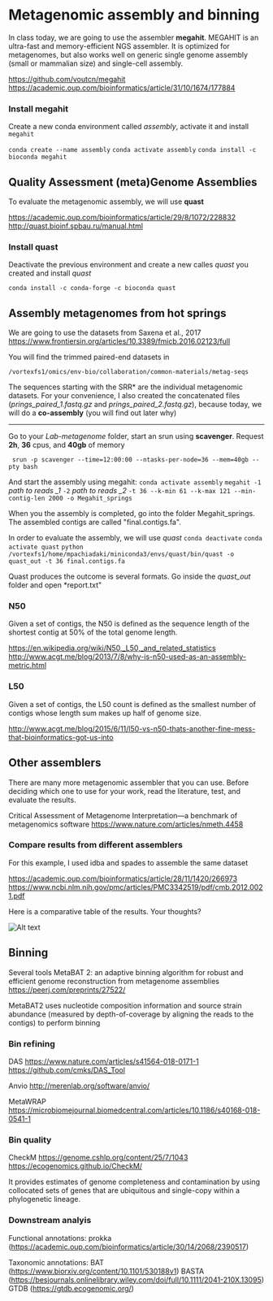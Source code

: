 # Metagenomic assembly and binning

In class today, we are going to use the assembler **megahit**.  MEGAHIT is an ultra-fast and memory-efficient NGS assembler. It is optimized for metagenomes, but also works well on generic single genome assembly (small or mammalian size) and single-cell assembly.

https://github.com/voutcn/megahit
https://academic.oup.com/bioinformatics/article/31/10/1674/177884

### Install megahit
Create a new conda environment called *assembly*, activate it and install ```megahit```

```conda create --name assembly```
```conda activate assembly```
```conda install -c bioconda megahit```

## Quality Assessment  (meta)Genome Assemblies
To evaluate the metagenomic assembly, we will use **quast**

https://academic.oup.com/bioinformatics/article/29/8/1072/228832
http://quast.bioinf.spbau.ru/manual.html

### Install quast
Deactivate the previous environment and create a new calles *quast* you created and install *quast*

```conda install -c conda-forge -c bioconda quast```


## Assembly metagenomes from hot springs
We are going to use the datasets from Saxena et al., 2017
https://www.frontiersin.org/articles/10.3389/fmicb.2016.02123/full

You will find the trimmed paired-end datasets in 

```/vortexfs1/omics/env-bio/collaboration/common-materials/metag-seqs```

The sequences starting with the SRR* are the individual metagenomic datasets. For your convenience, I also created the concatenated files (*prings_paired_1.fastq.gz* and *prings_paired_2.fastq.gz*), because today, we will do a **co-assembly** (you will find out later why)

_______________________________________________________________________________
Go to your *Lab-metagenome* folder, start an srun using **scavenger**. Request **2h**, **36** cpus, and **40gb** of memory

``` srun -p scavenger --time=12:00:00 --ntasks-per-node=36 --mem=40gb --pty bash```

And start the assembly using megahit:
```conda activate assembly```
```megahit -1``` *path to reads _1* ```-2```  *path to reads _2* ```-t 36 --k-min 61 --k-max 121 --min-contig-len 2000 -o Megahit_springs```

When you the assembly is completed, go into the folder Megahit_springs. The assembled contigs are called "final.contigs.fa".

In order to evaluate the assembly, we will use *quast*
```conda deactivate```
```conda activate quast```
```python /vortexfs1/home/mpachiadaki/miniconda3/envs/quast/bin/quast -o quast_out -t 36 final.contigs.fa```

Quast produces the outcome is several formats. Go inside the *quast_out* folder and open *report.txt"

### N50
Given a set of contigs, the N50 is defined as the sequence length of the shortest contig at 50% of the total genome length.

https://en.wikipedia.org/wiki/N50,_L50,_and_related_statistics
http://www.acgt.me/blog/2013/7/8/why-is-n50-used-as-an-assembly-metric.html

### L50
Given a set of contigs, the L50 count is defined as the smallest number of contigs whose length sum makes up half of genome size.

http://www.acgt.me/blog/2015/6/11/l50-vs-n50-thats-another-fine-mess-that-bioinformatics-got-us-into


## Other assemblers
There are many more metagenomic assembler that you can use. Before deciding which one to use for your work, read the literature, test, and evaluate the results. 

Critical Assessment of Metagenome Interpretation—a benchmark of metagenomics software
https://www.nature.com/articles/nmeth.4458

### Compare results from different assemblers
For this example, I used idba and spades to assemble the same dataset

https://academic.oup.com/bioinformatics/article/28/11/1420/266973
https://www.ncbi.nlm.nih.gov/pmc/articles/PMC3342519/pdf/cmb.2012.0021.pdf

Here is a comparative table of the results. Your thoughts?

![Alt text](Assemblies_metrics.png)

## Binning
Several tools
MetaBAT 2: an adaptive binning algorithm for robust and efficient genome reconstruction from metagenome assemblies
https://peerj.com/preprints/27522/

MetaBAT2 uses nucleotide composition information and source strain abundance (measured by depth-of-coverage by aligning the reads to the contigs) to perform binning

### Bin refining
DAS
https://www.nature.com/articles/s41564-018-0171-1
https://github.com/cmks/DAS_Tool

Anvio
http://merenlab.org/software/anvio/

MetaWRAP
https://microbiomejournal.biomedcentral.com/articles/10.1186/s40168-018-0541-1

### Bin quality
CheckM
https://genome.cshlp.org/content/25/7/1043
https://ecogenomics.github.io/CheckM/

It provides estimates of genome completeness and contamination by using collocated sets of genes that are ubiquitous and single-copy within a phylogenetic lineage.

### Downstream analyis
Functional annotations: 
prokka (https://academic.oup.com/bioinformatics/article/30/14/2068/2390517)

Taxonomic annotations: 
BAT (https://www.biorxiv.org/content/10.1101/530188v1)
BASTA (https://besjournals.onlinelibrary.wiley.com/doi/full/10.1111/2041-210X.13095)
GTDB (https://gtdb.ecogenomic.org/)
